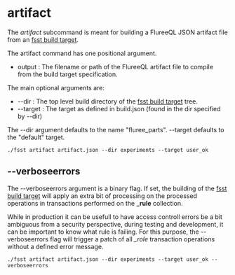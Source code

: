 # artifact

The *artifact* subcommand is meant for building a FlureeQL JSON artifact file from an [fsst build target](buildtarget.MD). 

The artifact command has one positional argument.

* output : The filename or path of the FlureeQL artifact file to compile from the build target specification.

The main optional arguments are:

* --dir : The top level build directory of the [fsst build target](buildtarget.MD) tree.
* --target : The target as defined in build.json (found in the dir specified by --dir)

The --dir argument defaults to the name "fluree_parts". --target defaults to the "default" target.

```
./fsst artifact artifact.json --dir experiments --target user_ok
```

## --verboseerrors

The --verboseerrors argument is a binary flag. If set, the building of the [fsst build target](buildtarget.MD) will apply an extra bit of processing on the processed operations in transactions performed on the **_rule** collection.

While in production it can be usefull to have access controll errors be a bit ambiguous from a security perspective, during testing and development, it can be important to know what rule is failing. For this purpose, the --verboseerrors flag will trigger a patch of all *_role* transaction operations without a defined error message.

```
./fsst artifact artifact.json --dir experiments --target user_ok --verboseerrors
```
